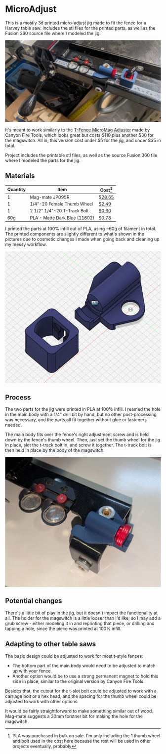 # MicroAdjust

This is a mostly 3d printed micro-adjust jig made to fit the fence for a Harvey table saw.  Includes the stl files for the printed parts, as well as the Fusion 360 source file where I modeled the jig.

![ ](https://github.com/snell-matthew-a/MicroAdjust/blob/main/images/img001.jpg)

It's meant to work similarly to the [T-Fence MicroMag Adjuster](https://canyonfiretools.com/shop/ols/products/t-fence-micromag-adjuster-3fadef) made by Canyon Fire Tools, which looks great but costs $110 plus another $30 for the magswitch.  All in, this version cost under $5 for the jig, and under $35 in total.

Project includes the printable stl files, as well as the source Fusion 360 file where I modeled the parts for the jig.  

## Materials

| Quantity | Item | Cost[^1] |
|----------|-------------|-------------|
|1|Mag-mate JP095R| [$28.65](https://www.amazon.com/dp/B075RDY7CQ)|
|1|1/4"-20 Female Thumb Wheel| [$2.49](https://www.amazon.com/dp/B06XYDT8TY)|
|1|2 1/2" 1/4"-20 T-Track Bolt| [$0.60](https://www.amazon.com/dp/B0765R88Z7)|
|60g| PLA - Matte Dark Blue (11602)| [$0.78](https://us.store.bambulab.com/products/pla-matte?variant=41884207972488)|

I printed the parts at 100% infill out of PLA, using ~60g of filament in total.  The printed components are slightly different to what's shown in the pictures due to cosmetic changes I made when going back and cleaning up my messy workflow.

![ ](https://github.com/snell-matthew-a/MicroAdjust/blob/main/images/img003.png)

[^1]: PLA was purchased in bulk on sale.  I'm only including the 1 thumb wheel and bolt used in the cost here because the rest will be used in other projects eventually, probably

## Process

The two parts for the jig were printed in PLA at 100% infill.  I reamed the hole in the main body with a 1/4" drill bit by hand, but no other post-processing was necessary, and the parts all fit together without glue or fasteners needed.

The main body fits over the fence's right adjustment screw and is held down by the fence's thumb wheel.  Then, just set the thumb wheel for the jig in place, slot the t-track bolt in, and screw it together.  The t-track bolt is then held in place by the body of the magswitch.

![ ](https://github.com/snell-matthew-a/MicroAdjust/blob/main/images/img002.jpg)

## Potential changes

There's a little bit of play in the jig, but it doesn't impact the functionality at all.  The holder for the magswitch is a little looser than I'd like, so I may add a grub screw - either modeling it in and reprinting that piece, or drilling and tapping a hole, since the piece was printed at 100% infill.

## Adapting to other table saws

The basic design could be adjusted to work for most t-style fences:

* The bottom part of the main body would need to be adjusted to match up with your fence.
* Another option would be to use a strong permanent magnet to hold this side in place, similar to the original version by Canyon Fire Tools

Besides that, the cutout for the t-slot bolt could be adjusted to work with a carriage bolt or a hex head, and the spacing for the thumb wheel could be adjusted to work with other options.

It would be fairly straightforward to make something similar out of wood.  Mag-mate suggests a 30mm forstner bit for making the hole for the magswitch.
